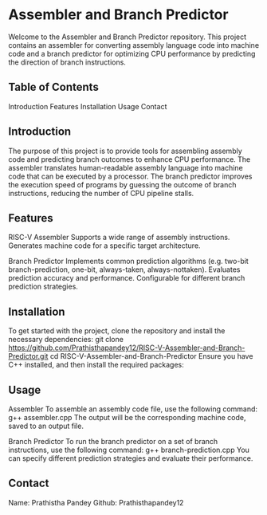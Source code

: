 # Assembler and Branch Predictor

Welcome to the Assembler and Branch Predictor repository. This project contains an assembler for converting assembly language code into machine code and a branch predictor for optimizing CPU performance by predicting the direction of branch instructions.

## Table of Contents
Introduction
Features
Installation
Usage
Contact

## Introduction
The purpose of this project is to provide tools for assembling assembly code and predicting branch outcomes to enhance CPU performance. The assembler translates human-readable assembly language into machine code that can be executed by a processor. The branch predictor improves the execution speed of programs by guessing the outcome of branch instructions, reducing the number of CPU pipeline stalls.

## Features
RISC-V Assembler
Supports a wide range of assembly instructions.
Generates machine code for a specific target architecture.

Branch Predictor
Implements common prediction algorithms (e.g. two-bit branch-prediction, one-bit, always-taken, always-nottaken).
Evaluates prediction accuracy and performance.
Configurable for different branch prediction strategies.

## Installation
To get started with the project, clone the repository and install the necessary dependencies:
git clone https://github.com/Prathisthapandey12/RISC-V-Assembler-and-Branch-Predictor.git
cd RISC-V-Assembler-and-Branch-Predictor
Ensure you have C++ installed, and then install the required packages:

## Usage
Assembler
To assemble an assembly code file, use the following command:
g++ assembler.cpp
The output will be the corresponding machine code, saved to an output file.

Branch Predictor
To run the branch predictor on a set of branch instructions, use the following command:
g++ branch-prediction.cpp
You can specify different prediction strategies and evaluate their performance.

## Contact
Name: Prathistha Pandey
Github: Prathisthapandey12
